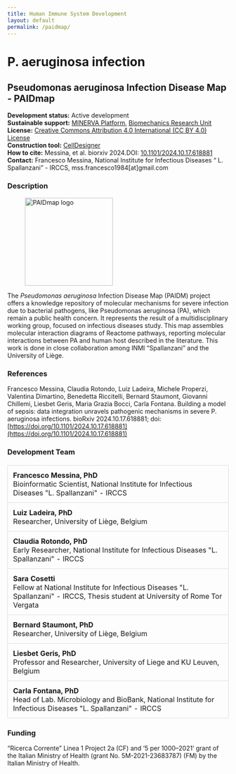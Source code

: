 ```yaml
---
title: Human Immune System Development
layout: default
permalink: /paidmap/
---
```


# P. aeruginosa infection

## Pseudomonas aeruginosa Infection Disease Map - PAIDmap

**Development status:** Active development\
**Sustainable support:** [MINERVA Platform](https://minerva.pages.uni.lu/), [Biomechanics Research Unit](http://www.biomech.ulg.ac.be/)\
**License:** [Creative Commons Attribution 4.0 International (CC BY 4.0) License](https://creativecommons.org/licenses/by/4.0/)\
**Construction tool:** [CellDesigner](https://www.celldesigner.org/)\
**How to cite:** Messina, et al. biorxiv 2024.DOI: [10.1101/2024.10.17.618881](https://doi.org/10.1101/2024.10.17.618881)
**Contact:** Francesco Messina, National Institute for Infectious Diseases “ L. Spallanzani” - IRCCS, mss.francesco1984[at]gmail.com

### Description

<figure>
    <img src="/images/projects/PAIDmap_logo.png" alt="PAIDmap logo" style="height: 200px; width: auto;" loading="lazy">
</figure>

The *Pseudomonas aeruginosa* Infection Disease Map (PAIDM) project offers a knowledge repository of molecular mechanisms for severe infection due to bacterial pathogens, like Pseudomonas aeruginosa (PA), which remain a public health concern. It represents the result of a multidisciplinary working group, focused on infectious diseases study. This map assembles molecular interaction diagrams of Reactome pathways, reporting molecular interactions between PA and human host described in the literature. This work is done in close collaboration among INMI “Spallanzani” and the University of Liège.

### **References**

Francesco Messina, Claudia Rotondo, Luiz Ladeira, Michele Properzi, Valentina Dimartino, Benedetta Riccitelli, Bernard Staumont, Giovanni Chillemi, Liesbet Geris, Maria Grazia Bocci, Carla Fontana. Building a model of sepsis: data integration unravels pathogenic mechanisms in severe P. aeruginosa infections. bioRxiv 2024.10.17.618881; doi: [https://doi.org/10.1101/2024.10.17.618881](https://doi.org/10.1101/2024.10.17.618881)

### **Development Team**

<table style="width: 100%; border-collapse: collapse; margin: 20px 0;">
  <tbody>
    <tr>
      <td style="border: 1px solid #ddd; padding: 12px;">
        <strong>Francesco Messina, PhD</strong><br>
        Bioinformatic Scientist, National Institute for Infectious Diseases "L. Spallanzani" - IRCCS
      </td>
    </tr>
    <tr>
      <td style="border: 1px solid #ddd; padding: 12px;">
        <strong>Luiz Ladeira, PhD</strong><br>
        Researcher, University of Liège, Belgium
      </td>
    </tr>
    <tr>
      <td style="border: 1px solid #ddd; padding: 12px;">
        <strong>Claudia Rotondo, PhD</strong><br>
        Early Researcher, National Institute for Infectious Diseases "L. Spallanzani" - IRCCS
      </td>
    </tr>
    <tr>
      <td style="border: 1px solid #ddd; padding: 12px;">
        <strong>Sara Cosetti</strong><br>
        Fellow at National Institute for Infectious Diseases "L. Spallanzani" - IRCCS, Thesis student at University of Rome Tor Vergata
      </td>
    </tr>
    <tr>
      <td style="border: 1px solid #ddd; padding: 12px;">
        <strong>Bernard Staumont, PhD</strong><br>
        Researcher, University of Liège, Belgium
      </td>
    </tr>
    <tr>
      <td style="border: 1px solid #ddd; padding: 12px;">
        <strong>Liesbet Geris, PhD</strong><br>
        Professor and Researcher, University of Liege and KU Leuven, Belgium
      </td>
    </tr>
    <tr>
      <td style="border: 1px solid #ddd; padding: 12px;">
        <strong>Carla Fontana, PhD</strong><br>
        Head of Lab. Microbiology and BioBank, National Institute for Infectious Diseases "L. Spallanzani" - IRCCS
      </td>
    </tr>
  </tbody>
</table>

### Funding

“Ricerca Corrente” Linea 1 Project 2a (CF) and ‘5 per 1000–2021’ grant of the Italian Ministry of Health (grant No. 5M-2021-23683787) (FM) by the Italian Ministry of Health.
